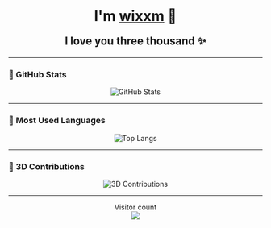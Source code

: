 <h1 align="center" style="margin: 0 0 20px;">
  <b>I'm <a href="https://t.me/WkjxT" target="_blank">wixxm</a> 👋</b>
</h1>

<h2 align="center" style="margin: 0 0 20px;">
  <b>I love you three thousand ✨</b>
</h2>

---

### 🌟 GitHub Stats
<div align="center">
  <img src="https://github-readme-stats.vercel.app/api?username=wixxm&show_icons=true&title_color=333&icon_color=0099ff&text_color=333&bg_color=ffffff&hide_border=true" alt="GitHub Stats" />
</div>

---

### 🎯 Most Used Languages
<div align="center">
  <img src="https://github-readme-stats.vercel.app/api/top-langs/?username=wixxm&layout=compact&hide_border=true&title_color=333&text_color=333" alt="Top Langs" />
</div>

---

### 🚀 3D Contributions
<div align="center">
  <img src="https://github.com/wixxm/github-profile-3d-contrib/blob/main/profile-3d-contrib/profile-night-rainbow.svg" alt="3D Contributions" />
</div>

---

<p align="center"> 
  Visitor count<br>
  <img src="https://profile-counter.glitch.me/wixxm/count.svg" />
</p>
